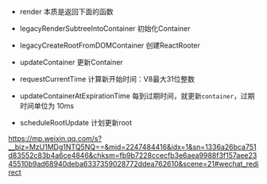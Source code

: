 * render 本质是返回下面的函数

* legacyRenderSubtreeIntoContainer 初始化Container

* legacyCreateRootFromDOMContainer 创建ReactRooter
* updateContainer 更新Container
* requestCurrentTime 计算新开始时间：V8最大31位整数
* updateContainerAtExpirationTime 每到过期时间，就更新`container`，过期时间单位为 10ms
* scheduleRootUpdate 计划更新root



https://mp.weixin.qq.com/s?__biz=MzU1MDg1NTQ5NQ==&mid=2247484416&idx=1&sn=1336a26bca751d83552c83b4a6ce4846&chksm=fb9b7228ccecfb3e6aea9988f3f157aee2345510b9ad68940deba6337359028772ddea762610&scene=21#wechat_redirect